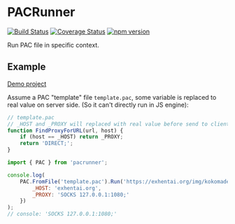 # PACRunner

[![Build Status](https://travis-ci.org/komsomolskinari/pacrunner.svg?branch=master)](https://travis-ci.org/komsomolskinari/pacrunner)
[![Coverage Status](https://coveralls.io/repos/github/komsomolskinari/pacrunner/badge.svg?branch=master)](https://coveralls.io/github/komsomolskinari/pacrunner?branch=master)
[![npm version](https://badge.fury.io/js/pacrunner.svg)](https://badge.fury.io/js/pacrunner)

Run PAC file in specific context.

## Example
[Demo project](https://github.com/komsomolskinari/pacrunner-demo/)

Assume a PAC "template" file `template.pac`, some variable is replaced to real value on server side. (So it can't directly run in JS engine):

```js
// template.pac
// _HOST and _PROXY will replaced with real value before send to client. 
function FindProxyForURL(url, host) {
	if (host == _HOST) return _PROXY;
	return 'DIRECT;';
}
``` 

```js
import { PAC } from 'pacrunner';

console.log(
	PAC.FromFile('template.pac').Run('https://exhentai.org/img/kokomade.jpg', {
		_HOST: 'exhentai.org',
		_PROXY: 'SOCKS 127.0.0.1:1080;'
	})
);
// console: 'SOCKS 127.0.0.1:1080;'
```

